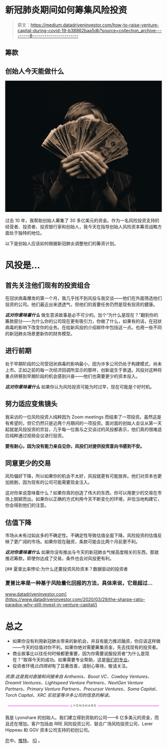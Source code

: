 # 新冠肺炎期间如何筹集风险投资

> 原文：<https://medium.datadriveninvestor.com/how-to-raise-venture-capital-during-covid-19-b38862baa5db?source=collection_archive---------8----------------------->

## 筹款

## 创始人今天能做什么

![](img/6d66cb880e4693288bbccd782c440734.png)

过去 10 年，我帮助创始人筹集了 30 多亿美元的资金。作为一名风险投资支持的经营者、投资者、投资银行家和创始人，我今天在指导创始人风险资本筹资战略方面处于独特的地位。

以下是创始人应该如何根据新冠肺炎调整他们的筹资计划。

# **风投是…**

## **首先关注他们现有的投资组合**

在冠状病毒爆发的第一个月，我几乎找不到风投与我交谈——他们在外面筛选他们投资的公司。他们最近出来透透气，但他们的首要任务仍然是现有投资的健康。

***这对你意味着什么***
做生意讲故事是必不可少的。加个“为什么是现在？”翻到你的筹款部分——为什么你的公司现在更有吸引力，你做了什么，如果有的话，在冠状病毒的影响下改变你的业务。在给新风投的介绍邮件中包括这一点。也用一些不同的新冠肺炎场景更新你的财务模型。

## **进行前期**

处于早期阶段的公司受冠状病毒的影响最小，因为许多公司仍处于构建模式，尚未上市。正如之前的每一次经济回调所显示的那样，创新诞生于衰退。风投对这种将重点转移到早期阶段的机会感到兴奋——他们也需要更少的资本投入。

***这对你意味着什么***
如果你认为风险投资可能为时过早，现在可能是个好时机。

## **努力适应变焦镜头**

我采访的一位风险投资人纯粹因为 Zoom meetings 而结束了一项投资。虽然这是有希望的，但它仍然只是近两个月期间的一项投资。面对面的创始人会议从第一天起就是风投投资的宗旨，几乎每一位我与之交谈过的风投都表示，他们真的很难适应纯粹通过视频会议进行投资。

**要有耐心，因为没有能力亲自见你，风投们对提供投资意向书感到不安。**

## **同意更少的交易**

风险偏好下降，所以如果你的机会不太好，风投就更有可能放弃。他们对资本也更加挑剔，因为现有的公司可能需要现金注入。

这对你来说意味着什么？如果你真的创造了伟大的东西，你可以用更少的交易在市场上脱颖而出。如果你以正确的方式利用今天不断变化的环境，并恰当地构建它，你会得到他们的注意。

## **估值下降**

市场从未有过如此多的不确定性。不确定性导致估值全面下降。风险投资的估值反映了更广阔的市场。如果你现在融资，条款可能会比两个月前更不利。

***这对你意味着什么***
如果你没有推出与今天的新冠肺炎气候高度相关的东西，那就推迟筹款。即使你达成了交易，条件也会对风投更有利。

[](https://www.datadriveninvestor.com/2020/03/29/the-sharpe-ratio-paradox-why-still-invest-in-venture-capital/) [## 夏普比率悖论:为什么还要投资风险资本？数据驱动的投资者

### 夏普比率是一种基于风险量化回报的方法，具体来说，它是超过…

www.datadriveninvestor.com](https://www.datadriveninvestor.com/2020/03/29/the-sharpe-ratio-paradox-why-still-invest-in-venture-capital/) 

# **总之**

*   如果你没有利用新冠肺炎带来的新机会，并且有能力推迟融资，你应该这样做——今天的估值对你不利。如果你绝对需要筹集资金，先去找现有的投资者。
*   商业故事比以往任何时候都更重要，因为你需要说服投资者“为什么是现在？”取得今天的成功。如果需要专业帮助，这是[我们的专业](http://www.kellylyons.com)。
*   投资者环境*比四周前*有了显著改善，请耐心等待，敬请关注。

*资源:这是我对直接和间接来自 Anthemis、Boost VC、Cowboy Ventures、Dreamit Ventures、Lightspeed Venture Partners、NextGen Venture Partners、Primary Venture Partners、Precursor Ventures、Soma Capital、Torch Capital、XRC 实验室等许多公司的信息的解读。*

[![](img/0e97dfa59774d3f41ff88aa98f64e08a.png)](http://www.kellylyons.com)

我是 Lyonshare 的创始人。我们建立得到资助的公司——6 亿多美元的资金，而且还在增加。客户包括由 RRE 风险投资公司、联合广场风险投资公司、Lerer Hippeau 和 GGV 资本公司支持的初创公司。

[在](https://www.linkedin.com/in/kellylions/)中。[推特](https://twitter.com/kellylions)。 [IG](https://www.instagram.com/kellylions/) 。